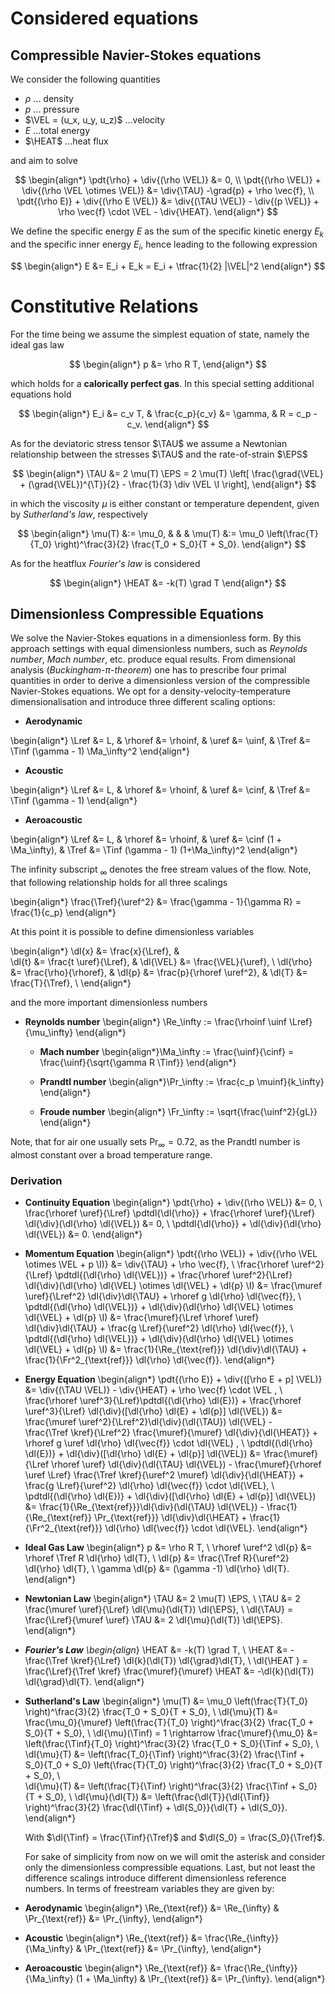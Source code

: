 # Considered equations

## Compressible Navier-Stokes equations

We consider the following quantities 

* $\rho$ ... density
* $p$ ... pressure
* $\VEL = (u_x, u_y, u_z)$ ...velocity
* $E$ ...total energy
* $\HEAT$ ...heat flux

 
and aim to solve

$$
    \begin{align*}
    \pdt{\rho} + \div{(\rho \VEL)} &= 0, \\
    \pdt{(\rho \VEL)} + \div{(\rho \VEL \otimes \VEL)} &= \div{\TAU} -\grad{p} + \rho \vec{f}, \\
    \pdt{(\rho E)} + \div{(\rho E \VEL)} &= \div{(\TAU \VEL)} - \div{(p \VEL)} + \rho \vec{f} \cdot \VEL - \div{\HEAT}.
    \end{align*}
$$

We define the specific energy $E$ as the sum of the specific kinetic energy $E_k$ and the specific inner energy $E_i$, hence leading to the following expression

$$
    \begin{align*}
    E &= E_i + E_k =  E_i + \tfrac{1}{2} |\VEL|^2
    \end{align*}
$$

# Constitutive Relations


For the time being we assume the simplest equation of state, namely the ideal gas law

$$
    \begin{align*}
    p &= \rho R T,
    \end{align*}
$$

which holds for a **calorically perfect gas**. In this special setting additional equations hold

$$
    \begin{align*}
    E_i &= c_v T, & \frac{c_p}{c_v} &= \gamma, & R = c_p - c_v. 
    \end{align*}
$$

As for the deviatoric stress tensor $\TAU$ we assume a Newtonian relationship between the stresses $\TAU$ and the rate-of-strain $\EPS$ 

$$
    \begin{align*}
    \TAU &= 2 \mu(T) \EPS = 2 \mu(T) \left[ \frac{\grad{\VEL} + (\grad{\VEL})^{\T}}{2}  - \frac{1}{3} \div \VEL \I \right],
    \end{align*}
$$

in which the viscosity $\mu$ is either constant or temperature dependent, given by *Sutherland's law*, respectively

$$
    \begin{align*}
    \mu(T) &:= \mu_0, & & & \mu(T) &:= \mu_0 \left(\frac{T}{T_0} \right)^\frac{3}{2} \frac{T_0 + S_0}{T + S_0}.
    \end{align*}
$$

As for the heatflux *Fourier's law* is considered

$$
    \begin{align*}
    \HEAT &= -k(T)  \grad T
    \end{align*}
$$


## Dimensionless Compressible Equations

We solve the Navier-Stokes equations in a dimensionless form. By this
approach settings with equal dimensionless numbers, such as *Reynolds
number*, *Mach number*, etc. produce equal results. From dimensional
analysis (*Buckingham*-$\pi$-*theorem*) one has to prescribe four
primal quantities in order to derive a dimensionless version of the
compressible Navier-Stokes equations. We opt for a
density-velocity-temperature dimensionalisation and introduce three
different scaling options:
* **Aerodynamic**

\begin{align*}
\Lref &= L, & \rhoref &= \rhoinf,  & \uref &= \uinf, & \Tref &= \Tinf (\gamma - 1) \Ma_\infty^2
\end{align*}


* **Acoustic**

\begin{align*}
\Lref &= L, & \rhoref &= \rhoinf,  & \uref &= \cinf, & \Tref &= \Tinf (\gamma - 1)
\end{align*}


* **Aeroacoustic**

\begin{align*}
\Lref &= L, & \rhoref &= \rhoinf,  & \uref &= \cinf (1 + \Ma_\infty), & \Tref &= \Tinf (\gamma - 1) (1+\Ma_\infty)^2
\end{align*}

 
The infinity subscript $_\infty$ denotes the free stream values of the flow. Note, that following relationship holds for all three scalings

\begin{align*}
\frac{\Tref}{\uref^2} &= \frac{\gamma - 1}{\gamma R} = \frac{1}{c_p}
\end{align*}


At this point it is possible to define dimensionless variables

\begin{align*}
\dl{x} &= \frac{x}{\Lref}, &  
\dl{t} &= \frac{t \uref}{\Lref}, & 
\dl{\VEL} &= \frac{\VEL}{\uref}, \\
\dl{\rho} &= \frac{\rho}{\rhoref}, & 
\dl{p} &= \frac{p}{\rhoref \uref^2}, &
\dl{T} &= \frac{T}{\Tref}, \\
\end{align*}

and the more important dimensionless numbers
* **Reynolds number**
  \begin{align*} 
  \Re_\infty := \frac{\rhoinf \uinf \Lref}{\mu_\infty} 
  \end{align*}

  * **Mach number**
  \begin{align*}\Ma_\infty := \frac{\uinf}{\cinf} = \frac{\uinf}{\sqrt{\gamma R \Tinf}}  \end{align*}

  * **Prandtl number**
  \begin{align*}\Pr_\infty := \frac{c_p \muinf}{k_\infty} \end{align*}

  * **Froude number**
  \begin{align*} \Fr_\infty := \sqrt{\frac{\uinf^2}{gL}} \end{align*}

Note, that for air one usually sets $\Pr_\infty = 0.72$, as the Prandtl number is almost constant over a broad temperature range.

### Derivation
* **Continuity Equation**
  \begin{align*}
  \pdt{\rho} + \div{(\rho \VEL)} &= 0, \\
  \frac{\rhoref \uref}{\Lref} \pdtdl{\dl{\rho}} + \frac{\rhoref \uref}{\Lref} \dl{\div}(\dl{\rho} \dl{\VEL}) &= 0, \\
  \pdtdl{\dl{\rho}} + \dl{\div}(\dl{\rho} \dl{\VEL}) &= 0.
  \end{align*}
  

* **Momentum Equation**
  \begin{align*}
  \pdt{(\rho \VEL)} + \div{(\rho \VEL \otimes \VEL + p \I)} &= \div{\TAU} + \rho \vec{f}, \\
  \frac{\rhoref \uref^2}{\Lref}  \pdtdl{(\dl{\rho} \dl{\VEL})} + 
  \frac{\rhoref \uref^2}{\Lref} \dl{\div}(\dl{\rho} \dl{\VEL} \otimes \dl{\VEL} + \dl{p} \I) &= 
  \frac{\muref \uref}{\Lref^2} \dl{\div}\dl{\TAU} + 
  \rhoref g \dl{\rho} \dl{\vec{f}}, \\
  \pdtdl{(\dl{\rho} \dl{\VEL})} + 
  \dl{\div}(\dl{\rho} \dl{\VEL} \otimes \dl{\VEL} + \dl{p} \I) &= 
  \frac{\muref}{\Lref \rhoref \uref} \dl{\div}\dl{\TAU} + \frac{g \Lref}{\uref^2} \dl{\rho} \dl{\vec{f}}, \\
  \pdtdl{(\dl{\rho} \dl{\VEL})} + 
  \dl{\div}(\dl{\rho} \dl{\VEL} \otimes \dl{\VEL} + \dl{p} \I) &= 
  \frac{1}{\Re_{\text{ref}}} \dl{\div}\dl{\TAU} + \frac{1}{\Fr^2_{\text{ref}}} \dl{\rho} \dl{\vec{f}}.
  \end{align*}
  

* **Energy Equation**
  \begin{align*}
  \pdt{(\rho E)} + \div{([\rho E + p] \VEL)} &= \div{(\TAU \VEL)} - \div{\HEAT} + \rho \vec{f} \cdot \VEL , \\
  \frac{\rhoref \uref^3}{\Lref}\pdtdl{(\dl{\rho} \dl{E})} + 
  \frac{\rhoref \uref^3}{\Lref} \dl{\div}([\dl{\rho} \dl{E} + \dl{p}] \dl{\VEL}) &= 
  \frac{\muref \uref^2}{\Lref^2}\dl{\div}(\dl{\TAU}) \dl{\VEL} -  
  \frac{\Tref \kref}{\Lref^2} \frac{\muref}{\muref} \dl{\div}{\dl{\HEAT}} + 
  \rhoref g \uref \dl{\rho} \dl{\vec{f}} \cdot \dl{\VEL} , \\
  \pdtdl{(\dl{\rho} \dl{E})} + 
  \dl{\div}([\dl{\rho} \dl{E} + \dl{p}] \dl{\VEL}) &= 
  \frac{\muref}{\Lref \rhoref \uref} \dl{\div}(\dl{\TAU} \dl{\VEL}) - 
  \frac{\muref}{\rhoref \uref \Lref} \frac{\Tref \kref}{\uref^2 \muref} \dl{\div}{\dl{\HEAT}} + 
  \frac{g \Lref}{\uref^2} \dl{\rho} \dl{\vec{f}} \cdot \dl{\VEL}, \\
  \pdtdl{(\dl{\rho} \dl{E})} + 
  \dl{\div}([\dl{\rho} \dl{E} + \dl{p}] \dl{\VEL}) &= 
  \frac{1}{\Re_{\text{ref}}}\dl{\div}(\dl{\TAU} \dl{\VEL}) -
  \frac{1}{\Re_{\text{ref}} \Pr_{\text{ref}}} \dl{\div}\dl{\HEAT} + 
  \frac{1}{\Fr^2_{\text{ref}}} \dl{\rho} \dl{\vec{f}} \cdot \dl{\VEL}.
  \end{align*}
  

* **Ideal Gas Law**
  \begin{align*}
  p &= \rho R T, \\
  \rhoref \uref^2 \dl{p} &= \rhoref \Tref R \dl{\rho} \dl{T}, \\
  \dl{p} &= \frac{\Tref R}{\uref^2} \dl{\rho} \dl{T}, \\
  \gamma \dl{p} &= (\gamma -1) \dl{\rho} \dl{T}.
  \end{align*}
  

* **Newtonian Law** 
  \begin{align*}
  \TAU &= 2 \mu(T) \EPS, \\
  \TAU &= 2 \frac{\muref \uref}{\Lref} \dl{\mu}(\dl{T}) \dl{\EPS}, \\
  \dl{\TAU} = \frac{\Lref}{\muref \uref} \TAU &= 2 \dl{\mu}(\dl{T}) \dl{\EPS}.
  \end{align*}
  

* ***Fourier's Law**
  \begin{align*}
  \HEAT &= -k(T)  \grad T, \\
  \HEAT &= - \frac{\Tref \kref}{\Lref} \dl{k}(\dl{T}) \dl{\grad}\dl{T}, \\
  \dl{\HEAT } =  \frac{\Lref}{\Tref \kref} \frac{\muref}{\muref} \HEAT &= -\dl{k}(\dl{T}) \dl{\grad}\dl{T}.
  \end{align*}
  

* **Sutherland's Law**
  \begin{align*}
  \mu(T) &= \mu_0 \left(\frac{T}{T_0} \right)^\frac{3}{2} \frac{T_0 + S_0}{T + S_0}, \\
  \dl{\mu}(T)  &= \frac{\mu_0}{\muref} \left(\frac{T}{T_0} \right)^\frac{3}{2} \frac{T_0 + S_0}{T + S_0}, \\
  \dl{\mu}(\Tinf)  = 1 \rightarrow \frac{\muref}{\mu_0} &=  \left(\frac{\Tinf}{T_0} \right)^\frac{3}{2} \frac{T_0 + S_0}{\Tinf + S_0}, \\
  \dl{\mu}(T)  &= \left(\frac{T_0}{\Tinf} \right)^\frac{3}{2} \frac{\Tinf + S_0}{T_0 + S_0} \left(\frac{T}{T_0} \right)^\frac{3}{2} \frac{T_0 + S_0}{T + S_0}, \\  
  \dl{\mu}(T)  &= \left(\frac{T}{\Tinf} \right)^\frac{3}{2} \frac{\Tinf + S_0}{T + S_0}, \\
  \dl{\mu}(\dl{T})  &= \left(\frac{\dl{T}}{\dl{\Tinf}} \right)^\frac{3}{2}  \frac{\dl{\Tinf} + \dl{S_0}}{\dl{T} + \dl{S_0}}.
  \end{align*}
  
  With $\dl{\Tinf} = \frac{\Tinf}{\Tref}$ and $\dl{S_0} = \frac{S_0}{\Tref}$.

  For sake of simplicity from now on we will omit the asterisk and consider only the dimensionless compressible equations. Last, but not least the difference scalings introduce different dimensionless reference numbers. In terms of freestream variables they are given by:
* **Aerodynamic**
   \begin{align*}
    \Re_{\text{ref}} &= \Re_{\infty} & \Pr_{\text{ref}} &= \Pr_{\infty},
   \end{align*}
   

* **Acoustic**
   \begin{align*}
    \Re_{\text{ref}} &=  \frac{\Re_{\infty}}{\Ma_\infty} & \Pr_{\text{ref}} &= \Pr_{\infty},
   \end{align*}
   
  
* **Aeroacoustic**
   \begin{align*}
    \Re_{\text{ref}} &= \frac{\Re_{\infty}}{\Ma_\infty} (1 + \Ma_\infty) & \Pr_{\text{ref}} &= \Pr_{\infty}.
   \end{align*}
   


<!-- 
Non-dimensionalization
######################

We discuss the possible non-dimensionalizations that are (currently)
available in the dream solver package.  In this section
non-dimensional quantities are denoted with a superscript :math:`^*`. For
simplification we omit :math:`^*` in other sections. In the following let
:math:`\rho_\infty`, :math:`u_\infty`, :math:`T_\infty` and
:math:`\text{Ma}_\infty` be the free-stream (far-field) density,
velocity, temperature and Mach number, respectively. Further we use a
reference length :math:`L` and  a reference viscosity :math:`\mu_\infty`.

Aerodynamic scaling
*******************

We consider a density-velocity-temperature dimensionalization, i.e. we
choose the reference values :math:`\rho_{ref} = \rho_\infty`, :math:`u_{ref} =u_\infty` 
and :math:`T_{ref}=  T_\infty (\gamma - 1)\text{Ma}_\infty` and
the dimensionless variables

.. math::

    {x}^* &= \frac{x}{L}, \quad &
    {t}^* &= \frac{u_\infty t}{L}, \quad &
    {{u}}^* &= \frac{{u}}{u_\infty}, \\
    {\mu}^*(T) &= \frac{\mu(T)}{\mu_\infty}, \quad &
    {\rho}^* &= \frac{\rho}{\rho_\infty},  \quad &
    {p}^* &= \frac{p}{\rho_{\infty} u_{\infty}^2}, \\
    {e}^* &= \frac{e}{u_\infty^2}, \quad &
    {T}^* &= \frac{T}{T_\infty (\gamma - 1)\text{Ma}_\infty}, \quad &
    {{q}}^* &= \frac{{q} L}{\rho_{\infty} u_{\infty}^3}.

With the dimensionless numbers 

.. math::

    \text{Re}_\infty = \frac{\rho_\infty u_\infty L}{\mu_\infty}, \quad
    \text{Ma}_\infty = \frac{u_\infty}{c_\infty} = \frac{u_\infty}{\sqrt{\gamma R T_\infty}}, \quad 
    \text{Pr}:= \frac{c_p \mu}{k},
    \quad   \text{Fr}_\infty := \sqrt{\frac{u_\infty^2}{gL}},

i.e. the Reynolds, Mach, Prandtl and Frode number, 
this results in the following set of equations

.. math::

    \frac{\partial \rho^*}{\partial t^*} + {\text{div}}^*(\rho^* u^*) &= 0, 
    \\
    \frac{\partial \rho^* u^*}{\partial t^*} + {\text{div}}^*(\rho^* u^*  \otimes u^*) - \frac{1}{\text{Re}}{\text{div}}^*(\tau^*) +\nabla{p^*} &= \frac{1}{\text{Fr}^2} \rho^* f^*, \\
    \frac{\partial \rho^* E^*}{\partial t^*} + 
    {\text{div}}^*(\rho^* E^* u^* + p^* u^*) - 
    \frac{1}{\text{Re}}{\text{div}}^*(\tau^* u^*)  + 
    \frac{1}{\text{Re}\text{Pr}} {\text{div}}^*( {q^*}) &= 
    \rho^* f^* \cdot u^*.


with :math:`\tau^* =  2 \mu^*(T)\Big(\varepsilon^*(u^*) - 1/3 {\text{div}}^*(u^*)\Big)` and :math:`q^* = \mu^*(T) \nabla^* T^*` and 

.. math::

    \gamma p^* = (\gamma - 1) \rho^* T^*, \quad E^* = \frac{T^*}{\gamma} + \frac{| u^*|^2}{2}, \quad c = \sqrt{(\gamma-1)T}.


Aeroacoustic scaling
********************

.. math::

    \pdt{\rho} = 0 -->
